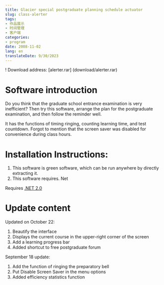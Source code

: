 ```yaml
---
title: Glacier special postgraduate planning schedule actuator
slug: class-alerter
tags:
- 作品展示
- 时间管理
- 客户端
categories:
- program
date: 2008-11-02
lang: en
translateDate: 9/30/2023
---
```


! [](classalerter.png)
Download address: [alerter.rar] (download/alerter.rar)

# Software introduction

Do you think that the graduate school entrance examination is very inefficient? Then try this software, arrange the plan for the postgraduate examination, and then follow the reminder well.

It has the functions of timing ringing, counting learning time, and test countdown.
Forgot to mention that the screen saver was disabled for convenience during class hours.

# Installation Instructions:
1. This software is green software, which can be run anywhere by directly extracting it.
2. This software requires. Net

Requires [.NET 2.0](http://www.xdowns.com/soft/38/105/2006/Soft_33400.html)

# Update content
Updated on October 22:
1. Beautify the interface
2. Displays the current course in the upper-right corner of the screen
3. Add a learning progress bar
4. Added shortcut to free postgraduate forum

September 18 update:
1. Add the function of ringing the preparatory bell
2. Put Disable Screen Saver in the menu options
3. Added efficiency statistics function

